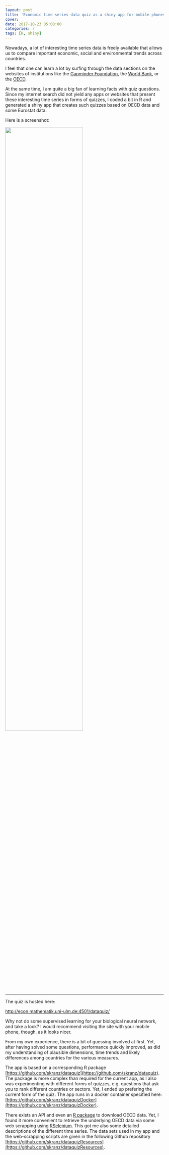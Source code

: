 ```yaml
---
layout: post
title: 'Economic time series data quiz as a shiny app for mobile phones'
cover: 
date: 2017-10-23 05:00:00
categories: r
tags: [R, shiny]
---
```

Nowadays, a lot of interesting time series data is freely available that allows us to compare important economic, social and environmental trends across countries.

I feel that one can learn a lot by surfing through the data sections on the websites of institutions like the [Gapminder Foundation](https://www.gapminder.org/tools/), the [World Bank](https://data.worldbank.org/), or the [OECD](https://data.oecd.org/).

At the same time, I am quite a big fan of learning facts with quiz questions. Since my internet search did not yield any apps or websites that present these interesting time series in forms of quizzes, I coded a bit in R and generated a shiny app that creates such quizzes based on OECD data and some Eurostat data.

Here is a screenshot:

<a href="http://econ.mathematik.uni-ulm.de:4501/dataquiz/" target="_blank">
<img src="http://skranz.github.io/images/dataquiz.PNG" style="width: 70%; height: 70%">
</a>
<hr>

The quiz is hosted here:

http://econ.mathematik.uni-ulm.de:4501/dataquiz/

Why not do some supervised learning for your biological neural network, and take a look? I would recommend visiting the site with your mobile phone, though, as it looks nicer.

From my own experience, there is a bit of guessing involved at first. Yet, after having solved some questions, performance quickly improved, as did my understanding of plausible dimensions, time trends and likely differences among countries for the various measures.

The app is based on a corresponding R package [https://github.com/skranz/dataquiz](https://github.com/skranz/dataquiz). The package is more complex than required for the current app, as I also was experimenting with different forms of quizzes, e.g. questions that ask you to rank different countries or sectors. Yet, I ended up prefering the current form of the quiz. The app runs in a docker container specified here: [https://github.com/skranz/dataquizDocker](https://github.com/skranz/dataquizDocker).

There exists an API and even an [R package](https://cran.r-project.org/web/packages/OECD/) to download OECD data. Yet, I found it more convenient to retrieve the underlying OECD data via some web scrapping using [RSelenium](https://cran.r-project.org/web/packages/RSelenium/). This got me also some detailed descriptions of the different time series. The data sets used in my app and the web-scrapping scripts are given in the following Github repository [https://github.com/skranz/dataquizResources](https://github.com/skranz/dataquizResources).  
